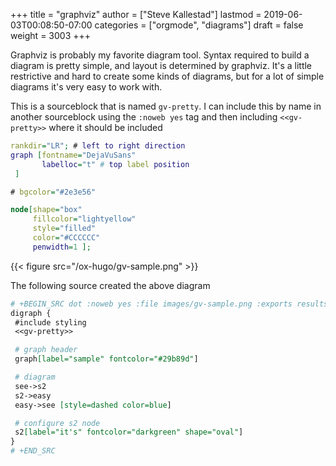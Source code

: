 +++
title = "graphviz"
author = ["Steve Kallestad"]
lastmod = 2019-06-03T00:08:50-07:00
categories = ["orgmode", "diagrams"]
draft = false
weight = 3003
+++

Graphviz is probably my favorite diagram tool.  Syntax required to build a
diagram is pretty simple, and layout is determined by graphviz.  It's a little
restrictive and hard to create some kinds of diagrams, but for a lot of simple
diagrams it's very easy to work with.

This is a sourceblock that is named `gv-pretty`.  I can include this by name in
another sourceblock using the `:noweb yes` tag and then including
`<<gv-pretty>>` where it should be included

<a id="code-snippet--gv-pretty"></a>
```dot
rankdir="LR"; # left to right direction
graph [fontname="DejaVuSans"
       labelloc="t" # top label position
 ]

# bgcolor="#2e3e56"

node[shape="box"
     fillcolor="lightyellow"
     style="filled"
     color="#CCCCCC"
     penwidth=1 ];
```

{{< figure src="/ox-hugo/gv-sample.png" >}}

The following source created the above diagram

```org
# +BEGIN_SRC dot :noweb yes :file images/gv-sample.png :exports results
digraph {
 #include styling
 <<gv-pretty>>

 # graph header
 graph[label="sample" fontcolor="#29b89d"]

 # diagram
 see->s2
 s2->easy
 easy->see [style=dashed color=blue]

 # configure s2 node
 s2[label="it's" fontcolor="darkgreen" shape="oval"]
}
# +END_SRC
```
